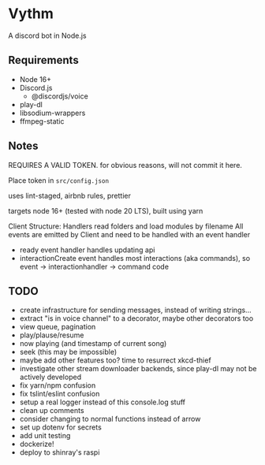 # Vythm

A discord bot in Node.js

## Requirements

-   Node 16+
-   Discord.js
    -   @discordjs/voice
-   play-dl
-   libsodium-wrappers
-   ffmpeg-static

## Notes

REQUIRES A VALID TOKEN. for obvious reasons, will not commit it here.

Place token in `src/config.json`

uses lint-staged, airbnb rules, prettier

targets node 16+ (tested with node 20 LTS), built using yarn

Client Structure: Handlers read folders and load modules by filename All events
are emitted by Client and need to be handled with an event handler

-   ready event handler handles updating api
-   interactionCreate event handles most interactions (aka commands), so event
    -> interactionhandler -> command code

## TODO

-   create infrastructure for sending messages, instead of writing strings...
-   extract "is in voice channel" to a decorator, maybe other decorators too
-   view queue, pagination
-   play/plause/resume
-   now playing (and timestamp of current song)
-   seek (this may be impossible)
-   maybe add other features too? time to resurrect xkcd-thief
-   investigate other stream downloader backends, since play-dl may not be
    actively developed
-   fix yarn/npm confusion
-   fix tslint/eslint confusion
-   setup a real logger instead of this console.log stuff
-   clean up comments
-   consider changing to normal functions instead of arrow
-   set up dotenv for secrets
-   add unit testing
-   dockerize!
-   deploy to shinray's raspi
